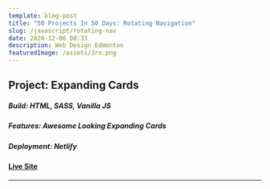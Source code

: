 ```yaml
---
template: blog-post
title: "50 Projects In 50 Days: Rotating Navigation"
slug: /javascript/rotating-nav
date: 2020-12-06 08:33
description: Web Design Edmonton
featuredImage: /assets/3rn.png
---
```

## Project: Expanding Cards

##### Build: HTML, SASS, Vanilla JS

##### Features: Awesome Looking Expanding Cards

##### Deployment: Netlify

#### [Live Site](https://50-projects-in-50-days.netlify.app/expandingcards/)

- - -